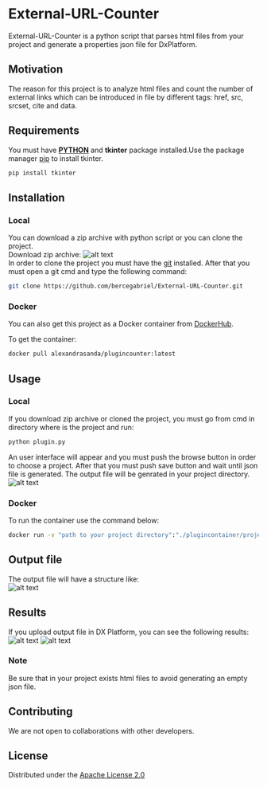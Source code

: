 # External-URL-Counter

External-URL-Counter is a python script that parses html files from your project and generate a properties json file for DxPlatform.

## Motivation

The reason for this project is to analyze html files and count the number of external links which can be introduced in file by different tags: href, src, srcset, cite and data. 

## Requirements

You must have [<b>PYTHON</b>](https://www.python.org/downloads/) and <b>tkinter</b> package installed.Use the package manager [pip](https://pip.pypa.io/en/stable/) to install tkinter.
```bash
pip install tkinter
```

## Installation

### Local

You can download a zip archive with python script or you can clone the project.
<br>Download zip archive:
![alt text](https://user-images.githubusercontent.com/49149499/112225282-3416d900-8c35-11eb-836b-b6ae2b2125c8.png)
<br>In order to clone the project you must have the [git](https://git-scm.com/downloads) installed. After that you must open a git cmd and type the following command:
```bash
git clone https://github.com/bercegabriel/External-URL-Counter.git
```
### Docker

You can also get this project as a Docker container from [DockerHub](https://hub.docker.com/layers/142688222/alexandrasanda/plugincounter/latest/images/sha256-b7ecc0dcd7d16f5e8cf64a1d84f6ffd4fd686bf55fb328df97cc51bec4183fc6?context=explore).

To get the container:
```bash
docker pull alexandrasanda/plugincounter:latest
```

## Usage

### Local

If you download zip archive or cloned the project, you must go from cmd in directory where is the project and run:
```bash
python plugin.py
```
An user interface will appear and you must push the browse button in order to choose a project. After that you must push save button and wait until json file is generated. The output file will be genrated in your project directory.<br>
![alt text](https://user-images.githubusercontent.com/49149499/112227654-a937dd80-8c38-11eb-942d-f7506b88c1a6.png)

### Docker

To run the container use the command below:
```bash
docker run -v "path to your project directory":"./plugincontainer/projectFolder" -v "path to directory in which you wish to see results/results":"./plugincontainer/results" alexandrasanda/plugincounter
```

## Output file

The output file will have a structure like:<br>
![alt text](https://user-images.githubusercontent.com/49149499/112228228-a689b800-8c39-11eb-835a-c1466ab4568d.png)

## Results
If you upload output file in DX Platform, you can see the following results:<br>
![alt text](https://user-images.githubusercontent.com/49149499/112228638-47787300-8c3a-11eb-9df5-39eb8d66a354.png)
![alt text](https://user-images.githubusercontent.com/49149499/112228727-6971f580-8c3a-11eb-8094-5e5a571881c8.png)

### Note
Be sure that in your project exists html files to avoid generating an empty json file.

## Contributing
We are not open to collaborations with other developers.

## License
Distributed under the [Apache License 2.0](LICENSE)
